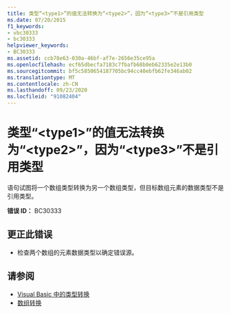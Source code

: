 ```yaml
---
title: 类型“<type1>”的值无法转换为“<type2>”，因为“<type3>”不是引用类型
ms.date: 07/20/2015
f1_keywords:
- vbc30333
- bc30333
helpviewer_keywords:
- BC30333
ms.assetid: ccb78e63-030a-46bf-af7e-2656e35ce95a
ms.openlocfilehash: ecf65dbecfa7183c7fbafb68b0eb62335e2e13b0
ms.sourcegitcommit: bf5c5850654187705bc94cc40ebfb62fe346ab02
ms.translationtype: MT
ms.contentlocale: zh-CN
ms.lasthandoff: 09/23/2020
ms.locfileid: "91082404"
---
```

# <a name="value-of-type-type1-cannot-be-converted-to-type2-because-type3-is-not-a-reference-type"></a>类型“\<type1>”的值无法转换为“\<type2>”，因为“\<type3>”不是引用类型

语句试图将一个数组类型转换为另一个数组类型，但目标数组元素的数据类型不是引用类型。  
  
 **错误 ID：** BC30333  
  
## <a name="to-correct-this-error"></a>更正此错误  
  
- 检查两个数组的元素数据类型以确定错误源。  
  
## <a name="see-also"></a>请参阅

- [Visual Basic 中的类型转换](../programming-guide/language-features/data-types/type-conversions.md)
- [数组转换](../programming-guide/language-features/data-types/array-conversions.md)
